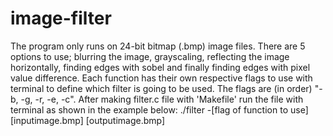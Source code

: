 # image-filter
The program only runs on 24-bit bitmap (.bmp) image files. There are 5 options to use; blurring the image, grayscaling, reflecting the image horizontally, finding edges with sobel and finally finding edges with pixel value difference. Each function has their own respective flags to use with terminal to define which filter is going to be used. The flags are (in order) "-b, -g, -r, -e, -c". After making filter.c file with 'Makefile' run the file with terminal as shown in the example below:
./filter -[flag of function to use] [inputimage.bmp] [outputimage.bmp]
